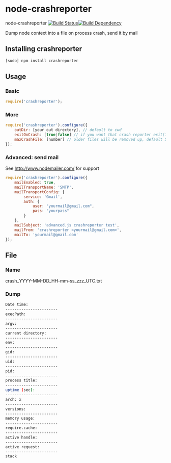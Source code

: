 # node-crashreporter

node-crashreporter [![Build Status](https://travis-ci.org/sdolard/node-crashreporter.png?branch=master)](https://travis-ci.org/sdolard/node-crashreporter)[![Build Dependency](https://david-dm.org/sdolard/node-crashreporter.png)](https://david-dm.org/sdolard/node-crashreporter)

Dump node context into a file on process crash, send it by mail

## Installing crashreporter

```bash
[sudo] npm install crashreporter
```

## Usage

### Basic

```javascript
require('crashreporter');
```

### More

```javascript
require('crashreporter').configure({
    outDir: [your out directory], // default to cwd
    exitOnCrash: [true|false] // if you want that crash reporter exit(1) for you, default to true,
    maxCrashFile: [number] // older files will be removed up, default 5 files are kept
});
```

### Advanced: send mail

See <http://www.nodemailer.com/> for support

```javascript
require('crashreporter').configure({
    mailEnabled: true,
    mailTransportName: 'SMTP',
    mailTransportConfig: {
        service: 'Gmail',
        auth: {
            user: "yourmail@gmail.com",
            pass: "yourpass"
        }
    },
    mailSubject: 'advanced.js crashreporter test',
    mailFrom: 'crashreporter <yourmail@gmail.com>',
    mailTo: 'yourmail@gmail.com'
});
```

## File

### Name

crash_YYYY-MM-DD_HH-mm-ss_zzz_UTC.txt

### Dump

```bash
Date time:
-----------------------
execPath:
-----------------------
argv:
-----------------------
current directory:
-----------------------
env:
-----------------------
gid:
-----------------------
uid:
-----------------------
pid:
-----------------------
process title:
-----------------------
uptime (sec):
-----------------------
arch: x
-----------------------
versions:
-----------------------
memory usage:
-----------------------
require.cache:
-----------------------
active handle:
-----------------------
active request:
-----------------------
stack
```

